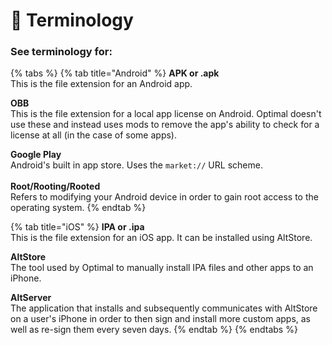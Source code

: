# 📃 Terminology

### See terminology for:

{% tabs %}
{% tab title="Android" %}
**APK or .apk**\
This is the file extension for an Android app.&#x20;

**OBB**\
This is the file extension for a local app license on Android. Optimal doesn't use these and instead uses mods to remove the app's ability to check for a license at all (in the case of some apps).&#x20;

**Google Play**\
Android's built in app store. Uses the `market://` URL scheme. \
\
**Root/Rooting/Rooted**\
Refers to modifying your Android device in order to gain root access to the operating system.
{% endtab %}

{% tab title="iOS" %}
**IPA or .ipa**\
This is the file extension for an iOS app. It can be installed using AltStore.&#x20;

**AltStore**\
The tool used by Optimal to manually install IPA files and other apps to an iPhone.&#x20;

**AltServer**\
The application that installs and subsequently communicates with AltStore on a user's iPhone in order to then sign and install more custom apps, as well as re-sign them every seven days.&#x20;
{% endtab %}
{% endtabs %}
